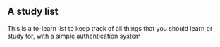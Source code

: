 ## A study list

This is a to-learn list to keep track of all things that you should learn or study for, with a simple authentication system
